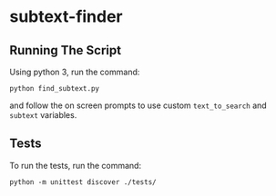 # subtext-finder

## Running The Script

Using python 3, run the command:

`python find_subtext.py`

and follow the on screen prompts to use custom `text_to_search` and `subtext` variables.

## Tests

To run the tests, run the command:

`python -m unittest discover ./tests/`
